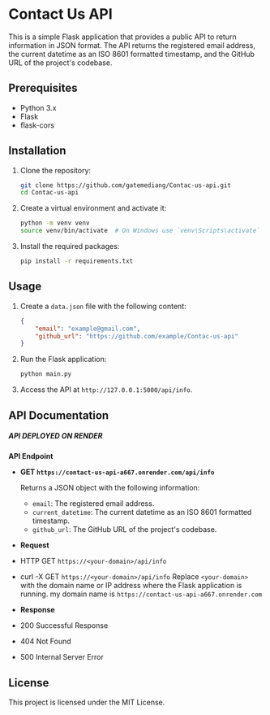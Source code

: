 # Contact Us API

This is a simple Flask application that provides a public API to return information in JSON format. The API returns the registered email address, the current datetime as an ISO 8601 formatted timestamp, and the GitHub URL of the project's codebase.

## Prerequisites

- Python 3.x
- Flask
- flask-cors

## Installation

1. Clone the repository:

    ```bash
    git clone https://github.com/gatemediang/Contac-us-api.git
    cd Contac-us-api
    ```

2. Create a virtual environment and activate it:

    ```bash
    python -m venv venv
    source venv/bin/activate  # On Windows use `venv\Scripts\activate`
    ```

3. Install the required packages:

    ```bash
    pip install -r requirements.txt
    ```

## Usage

1. Create a `data.json` file with the following content:

    ```json
    {
        "email": "example@gmail.com",
        "github_url": "https://github.com/example/Contac-us-api"
    }
    ```

2. Run the Flask application:

    ```bash
    python main.py
    ```

3. Access the API at `http://127.0.0.1:5000/api/info`.

## API Documentation
##### API DEPLOYED ON RENDER
**API Endpoint**

- **GET `https://contact-us-api-a667.onrender.com/api/info`**

    Returns a JSON object with the following information:
    - `email`: The registered email address.
    - `current_datetime`: The current datetime as an ISO 8601 formatted timestamp.
    - `github_url`: The GitHub URL of the project's codebase.

- **Request**
- HTTP GET `https://<your-domain>/api/info`
- curl -X GET `https://<your-domain>/api/info`
Replace `<your-domain>` with the domain name or IP address where the Flask application is running.
my domain name is `https://contact-us-api-a667.onrender.com`

- **Response**
- 200 Successful Response
- 404 Not Found
- 500 Internal Server Error

    

## License

This project is licensed under the MIT License.
